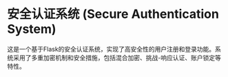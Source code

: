 # 安全认证系统 (Secure Authentication System)

这是一个基于Flask的安全认证系统，实现了高安全性的用户注册和登录功能。系统采用了多重加密机制和安全措施，包括混合加密、挑战-响应认证、账户锁定等特性。